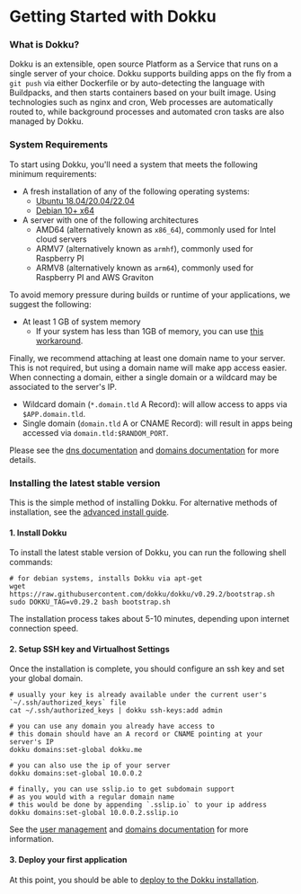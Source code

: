 # Getting Started with Dokku

### What is Dokku?

Dokku is an extensible, open source Platform as a Service that runs on a single server of your choice. Dokku supports building apps on the fly from a `git push` via either Dockerfile or by auto-detecting the language with Buildpacks, and then starts containers based on your built image. Using technologies such as nginx and cron, Web processes are automatically routed to, while background processes and automated cron tasks are also managed by Dokku.

### System Requirements

To start using Dokku, you'll need a system that meets the following minimum requirements:

- A fresh installation of any of the following operating systems:
    - [Ubuntu 18.04/20.04/22.04](https://www.ubuntu.com/download)
    - [Debian 10+ x64](https://www.debian.org/distrib/)
- A server with one of the following architectures
    - AMD64 (alternatively known as `x86_64`), commonly used for Intel cloud servers 
    - ARMV7 (alternatively known as `armhf`), commonly used for Raspberry PI
    - ARMV8 (alternatively known as `arm64`), commonly used for Raspberry PI and AWS Graviton

To avoid memory pressure during builds or runtime of your applications, we suggest the following:

- At least 1 GB of system memory
    - If your system has less than 1GB of memory, you can use [this workaround](/docs/getting-started/advanced-installation.md#vms-with-less-than-1-gb-of-memory).

Finally, we recommend attaching at least one domain name to your server. This is not required, but using a domain name will make app access easier. When connecting a domain, either a single domain or a wildcard may be associated to the server's IP.

- Wildcard domain (`*.domain.tld` A Record): will allow access to apps via `$APP.domain.tld`.
- Single domain (`domain.tld` A or CNAME Record): will result in apps being accessed via `domain.tld:$RANDOM_PORT`.

Please see the [dns documentation](/docs/networking/dns.md) and [domains documentation](/docs/configuration/domains.md) for more details.

### Installing the latest stable version

This is the simple method of installing Dokku. For alternative methods of installation, see the [advanced install guide](/docs/getting-started/advanced-installation.md#configuring). 

#### 1. Install Dokku

To install the latest stable version of Dokku, you can run the following shell commands:

```shell
# for debian systems, installs Dokku via apt-get
wget https://raw.githubusercontent.com/dokku/dokku/v0.29.2/bootstrap.sh
sudo DOKKU_TAG=v0.29.2 bash bootstrap.sh
```

The installation process takes about 5-10 minutes, depending upon internet connection speed.

#### 2. Setup SSH key and Virtualhost Settings

Once the installation is complete, you should configure an ssh key and set your global domain.

```shell
# usually your key is already available under the current user's `~/.ssh/authorized_keys` file
cat ~/.ssh/authorized_keys | dokku ssh-keys:add admin

# you can use any domain you already have access to
# this domain should have an A record or CNAME pointing at your server's IP
dokku domains:set-global dokku.me

# you can also use the ip of your server
dokku domains:set-global 10.0.0.2

# finally, you can use sslip.io to get subdomain support
# as you would with a regular domain name
# this would be done by appending `.sslip.io` to your ip address
dokku domains:set-global 10.0.0.2.sslip.io
```

See the [user management](/docs/deployment/user-management.md#adding-ssh-keys) and [domains documentation](/docs/configuration/domains.md#customizing-hostnames) for more information.

#### 3. Deploy your first application

At this point, you should be able to [deploy to the Dokku installation](/docs/deployment/application-deployment.md).
